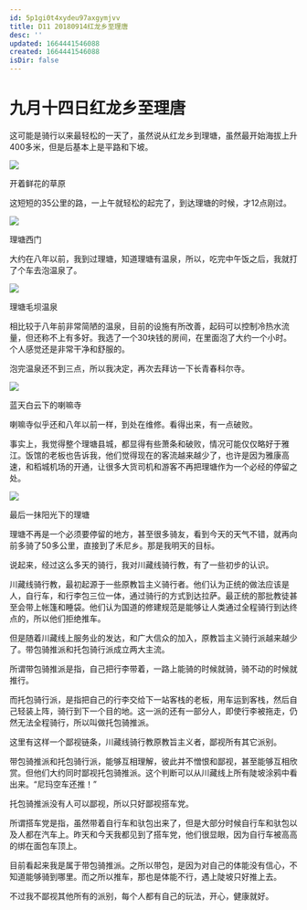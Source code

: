 ```yaml
---
id: 5p1gi0t4xydeu97axgymjvv
title: D11 20180914红龙乡至理唐
desc: ''
updated: 1664441546088
created: 1664441546088
isDir: false
---
```

# 九月十四日红龙乡至理唐

这可能是骑行以来最轻松的一天了，虽然说从红龙乡到理塘，虽然最开始海拔上升400多米，但是后基本上是平路和下坡。

![](https://ridemypic.oss-cn-chengdu.aliyuncs.com/rideimg/2616645-3ff342467873ea33.jpg)  

开着鲜花的草原

这短短的35公里的路，一上午就轻松的起完了，到达理塘的时候，才12点刚过。

![](https://ridemypic.oss-cn-chengdu.aliyuncs.com/rideimg/2616645-4164f79e01d52a40.jpg)  

理塘西门

大约在八年以前，我到过理塘，知道理塘有温泉，所以，吃完中午饭之后，我就打了个车去泡温泉了。

![](https://ridemypic.oss-cn-chengdu.aliyuncs.com/rideimg/2616645-24ff1597a6189baa.jpg)  

理塘毛坝温泉

相比较于八年前非常简陋的温泉，目前的设施有所改善，起码可以控制冷热水流量，但还称不上有多好。我选了一个30块钱的房间，在里面泡了大约一个小时。个人感觉还是非常干净和舒服的。

泡完温泉还不到三点，所以我决定，再次去拜访一下长青春科尔寺。

![](https://ridemypic.oss-cn-chengdu.aliyuncs.com/rideimg/2616645-3a558fefc94dc0b2.jpg)  

蓝天白云下的喇嘛寺

喇嘛寺似乎还和八年以前一样，到处在维修。看得出来，有一点破败。

事实上，我觉得整个理塘县城，都显得有些萧条和破败，情况可能仅仅略好于雅江。饭馆的老板也告诉我，他们觉得现在的客流越来越少了，也许是因为雅康高速，和稻城机场的开通，让很多大货司机和游客不再把理塘作为一个必经的停留之处。

![](https://ridemypic.oss-cn-chengdu.aliyuncs.com/rideimg/2616645-d29e977553388ef7.jpg)  

最后一抹阳光下的理塘

理塘不再是一个必须要停留的地方，甚至很多骑友，看到今天的天气不错，就再向前多骑了50多公里，直接到了禾尼乡。那是我明天的目标。

说起来，经过这么多天的骑行，我对川藏线骑行教，有了一些初步的认识。

川藏线骑行教，最初起源于一些原教旨主义骑行者。他们认为正统的做法应该是人，自行车，和行李包三位一体，通过骑行的方式到达拉萨。最正统的那批教徒甚至会带上帐篷和睡袋。他们认为国道的修建规范是能够让人类通过全程骑行到达终点的，所以他们拒绝推车。

但是随着川藏线上服务业的发达，和广大信众的加入，原教旨主义骑行派越来越少了。带包骑推派和托包骑行派成立两大主流。

所谓带包骑推派是指，自己把行李带着，一路上能骑的时候就骑，骑不动的时候就推行。

而托包骑行派，是指把自己的行李交给下一站客栈的老板，用车运到客栈，然后自己轻装上阵，骑行到下一个目的地。这一派的还有一部分人，即使行李被拖走，仍然无法全程骑行，所以叫做托包骑推派。

这里有这样一个鄙视链条，川藏线骑行教原教旨主义者，鄙视所有其它派别。

带包骑推派和托包骑行派，能够互相理解，彼此并不憎恨和鄙视，甚至能够互相欣赏。但他们大约同时鄙视托包骑推派。这个判断可以从川藏线上所有陡坡涂鸦中看出来。“尼玛空车还推！”

托包骑推派没有人可以鄙视，所以只好鄙视搭车党。

所谓搭车党是指，虽然带着自行车和驮包出来了，但是大部分时候自行车和驮包以及人都在汽车上。昨天和今天我都见到了搭车党，他们很显眼，因为自行车被高高的绑在面包车顶上。

目前看起来我是属于带包骑推派。之所以带包，是因为对自己的体能没有信心，不知道能够骑到哪里。而之所以推车，那也是体能不行，遇上陡坡只好推上去。

不过我不鄙视其他所有的派别，每个人都有自己的玩法，开心，健康就好。
